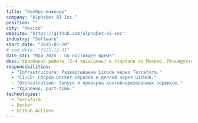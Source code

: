 ```yaml
---
title: "DevOps-инженер"
company: "Alphabet AI Inc."
position: ""
city: "Mexico"
website: "https://github.com/alphabet-ai-inc"
industry: "Software"
start_date: "2025-05-20"
# end_date: "2025-12-31"
date_str: "Май 2025 - по настоящее время"
desc: Удалённая работа (2–4 часа/день) в стартапе из Мехико. Планируется внедрение Kubernetes.
responsibilities:
  - "Infrastructure: Развертывание Linode через Terraform."
  - "CI/CD: Сборка Docker-образов и деплой через GitHub."
  - "Orchestration: Запуск и проверка контейнеризованных сервисов."
  - "Удалённо, part-time."
technologies:
  - Terraform
  - Docker
  - Github Actions
---
```

